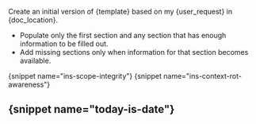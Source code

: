 Create an initial version of {template} based on my {user_request} in {doc_location}.

- Populate only the first section and any section that has enough information to be filled out.
- Add missing sections only when information for that section becomes available.

{snippet name="ins-scope-integrity"}
{snippet name="ins-context-rot-awareness"}

{snippet name="today-is-date"}
---
<template>
{snippet name="event-template"}
</template>
